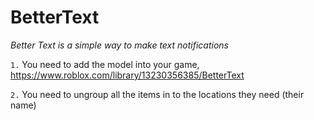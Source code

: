 # BetterText
*Better Text is a simple way to make text notifications*

`1.` You need to add the model into your game, https://www.roblox.com/library/13230356385/BetterText  
  
`2.` You need to ungroup all the items in to the locations they need (their name)
